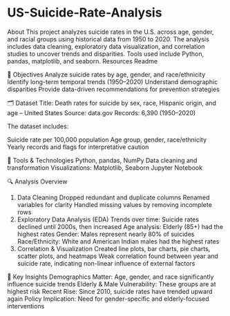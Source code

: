 # US-Suicide-Rate-Analysis
About This project analyzes suicide rates in the U.S. across age, gender, and racial groups using historical data from 1950 to 2020. The analysis includes data cleaning, exploratory data visualization, and correlation studies to uncover trends and disparities. Tools used include Python, pandas, matplotlib, and seaborn.  Resources  Readme

📌 Objectives
Analyze suicide rates by age, gender, and race/ethnicity
Identify long-term temporal trends (1950–2020)
Understand demographic disparities
Provide data-driven recommendations for prevention strategies

🗂️ Dataset
Title: Death rates for suicide by sex, race, Hispanic origin, and age – United States
Source: data.gov
Records: 6,390 (1950–2020)

The dataset includes:

Suicide rate per 100,000 population
Age group, gender, race/ethnicity
Yearly records and flags for interpretative caution

🔧 Tools & Technologies
Python, pandas, NumPy
Data cleaning and transformation
Visualizations: Matplotlib, Seaborn
Jupyter Notebook

🔍 Analysis Overview
1. Data Cleaning
Dropped redundant and duplicate columns
Renamed variables for clarity
Handled missing values by removing incomplete rows
2. Exploratory Data Analysis (EDA)
Trends over time: Suicide rates declined until 2000s, then increased
Age analysis: Elderly (85+) had the highest rates
Gender: Males represent nearly 80% of suicides
Race/Ethnicity: White and American Indian males had the highest rates
3. Correlation & Visualization
Created line plots, bar charts, pie charts, scatter plots, and heatmaps
Weak correlation found between year and suicide rate, indicating non-linear influence of external factors

🧠 Key Insights
Demographics Matter: Age, gender, and race significantly influence suicide trends
Elderly & Male Vulnerability: These groups are at highest risk
Recent Rise: Since 2010, suicide rates have trended upward again
Policy Implication: Need for gender-specific and elderly-focused interventions

